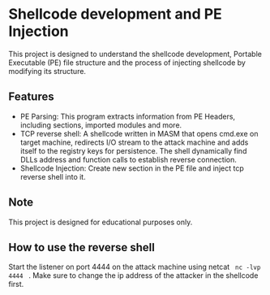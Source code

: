 # Shellcode development and PE Injection 
This project is designed to understand the shellcode development, Portable Executable (PE) file structure and the process of injecting shellcode by modifying its structure.


## Features
  +  PE Parsing: This program extracts information from PE Headers, including sections, imported modules and more.
  +  TCP reverse shell: A shellcode written in MASM that opens cmd.exe on target machine, redirects I/O stream to the attack machine and adds itself to the registry keys for persistence. The shell dynamically find DLLs address and function calls to establish reverse connection.
  +  Shellcode Injection: Create new section in the PE file and inject tcp reverse shell into it.

## Note
This project is designed for educational purposes only.

## How to use the reverse shell
Start the listener on port 4444 on the attack machine using netcat <code> nc -lvp 4444 </code> .
Make sure to change the ip address of the attacker in the shellcode first.
